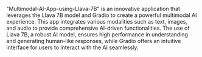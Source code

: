 "Multimodal-AI-App-using-Llava-7B" is an innovative application that leverages the Llava 7B model and Gradio to create a powerful multimodal AI experience. This app integrates various modalities such as text, images, and audio to provide comprehensive AI-driven functionalities. The use of Llava 7B, a robust AI model, ensures high performance in understanding and generating human-like responses, while Gradio offers an intuitive interface for users to interact with the AI seamlessly.

